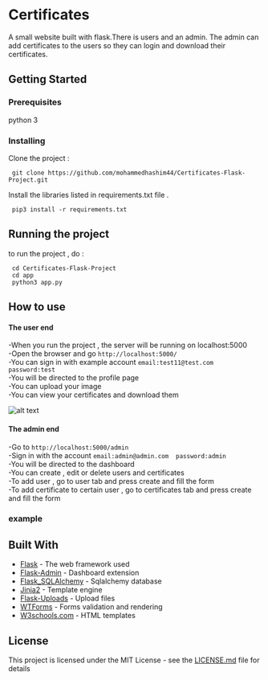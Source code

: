 # Certificates

A small website built with flask.There is users and an admin.
The admin can add certificates to the users so they can login and download their certificates.

## Getting Started

### Prerequisites
 python 3 

### Installing
 Clone the project : 
 
 
 
```
 git clone https://github.com/mohammedhashim44/Certificates-Flask-Project.git
```

 Install the libraries listed in requirements.txt file .

```
 pip3 install -r requirements.txt
```

## Running the project

to run the project , do :

```
 cd Certificates-Flask-Project 
 cd app 
 python3 app.py 
```

## How to use 
  #### The user end
  -When you run the project , the server will be running on localhost:5000 <br/>
  -Open the browser and go ```http://localhost:5000/```<br/>
  -You can sign in with example account ```email:test11@test.com  password:test``` <br/>
  -You will be directed to the profile page  <br/>
  -You can upload your image <br/>
  -You can view your certificates and download them <br/>
  
  ![alt text](http://url/to/img.png)
  
  #### The admin end
  -Go to ```http://localhost:5000/admin```<br/>
  -Sign in with the account ```email:admin@admin.com  password:admin``` <br/>
  -You will be directed to the dashboard  <br/>
  -You can create , edit or delete users and certificates  <br/>
  -To add user , go to user tab and press create and fill the form  <br/>
  -To add certificate to certain user , go to certificates tab and press create and fill the form <br/>


### example

## Built With

* [Flask](http://flask.pocoo.org/) - The web framework used
* [Flask-Admin](https://flask-admin.readthedocs.io/en/latest/) - Dashboard extension
* [Flask_SQLAlchemy](http://flask-sqlalchemy.pocoo.org/2.3/) - Sqlalchemy database
* [Jinja2](http://jinja.pocoo.org/docs/2.10/) - Template engine
* [Flask-Uploads](https://pythonhosted.org/Flask-Uploads/) - Upload files
* [WTForms](https://github.com/wtforms/wtforms) - Forms validation and rendering
* [W3schools.com](https://www.w3schools.com/) - HTML templates

 
## License

This project is licensed under the MIT License - see the [LICENSE.md](LICENSE.md) file for details


